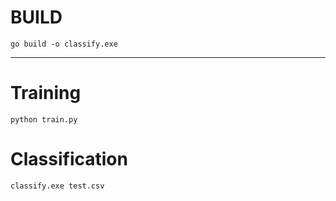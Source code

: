 # BUILD

```
go build -o classify.exe
```

----

# Training

```
python train.py
```

# Classification

```
classify.exe test.csv
```
